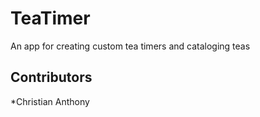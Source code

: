 # TeaTimer

An app for creating custom tea timers and cataloging teas

## Contributors

*Christian Anthony


